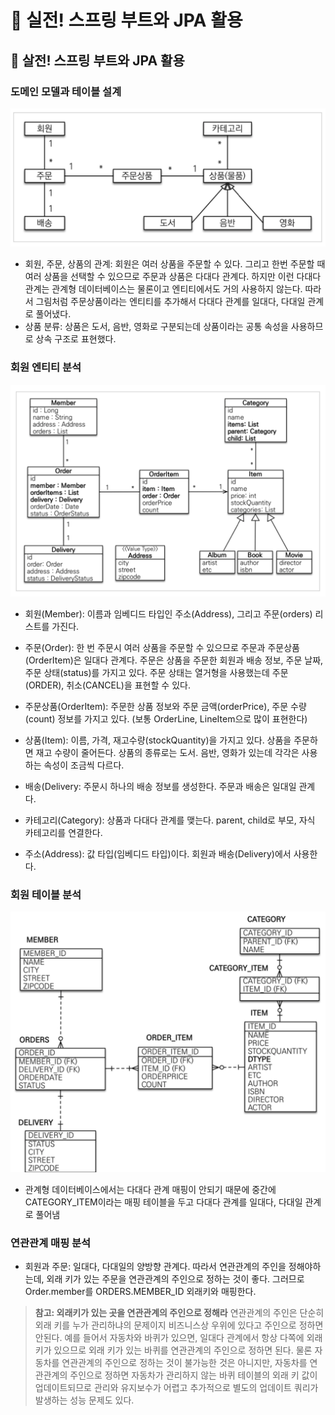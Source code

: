 # :book: 실전! 스프링 부트와 JPA 활용

## :pushpin: 살전! 스프링 부트와 JPA 활용

### 도메인 모델과 테이블 설계

![](./images/도메인모델.png)

- 회원, 주문, 상품의 관계: 회원은 여러 상품을 주문할 수 있다.
그리고 한번 주문할 때 여러 상품을 선택할 수 있으므로 주문과 상품은 다대다 관계다.
하지만 이런 다대다 관계는 관계형 데이터베이스는 물론이고 엔티티에서도 거의 사용하지 않는다.
따라서 그림처럼 주문상품이라는 엔티티를 추가해서 다대다 관계를 일대다, 다대일 관계로 풀어냈다.
- 상품 분류: 상품은 도서, 음반, 영화로 구분되는데 상품이라는 공통 속성을 사용하므로 상속 구조로 표현했다.

### 회원 엔티티 분석

![](./images/회원엔티티분석.png)

- 회원(Member): 이름과 임베디드 타입인 주소(Address), 그리고 주문(orders) 리스트를 가진다.

- 주문(Order): 한 번 주문시 여러 상품을 주문할 수 있으므로 주문과  주문상품(OrderItem)은 일대다 관계다.
주문은 상품을 주문한 회원과 배송 정보, 주문 날짜, 주문 상태(status)를 가지고 있다. 주문 상태는 열거형을
사용했는데 주문(ORDER), 취소(CANCEL)을 표현할 수 있다.

- 주문상품(OrderItem): 주문한 상품 정보와 주문 금액(orderPrice), 주문 수량(count) 정보를 가지고 있다.
  (보통 OrderLine, LineItem으로 많이 표현한다)

- 상품(Item): 이름, 가격, 재고수량(stockQuantity)을 가지고 있다. 상품을 주문하면 재고 수량이 줄어든다.
상품의 종류로는 도서. 음반, 영화가 있는데 각각은 사용하는 속성이 조금씩 다르다.

- 배송(Delivery: 주문시 하나의 배송 정보를 생성한다. 주문과 배송은 일대일 관계다.

- 카테고리(Category): 상품과 다대다 관계를 맺는다. parent, child로 부모, 자식 카테고리를 연결한다.

- 주소(Address): 값 타입(임베디드 타입)이다. 회원과 배송(Delivery)에서 사용한다.

### 회원 테이블 분석

![](./images/테이블설계.png)

- 관계형 데이터베이스에서는 다대다 관계 매핑이 안되기 때문에 중간에 CATEGORY_ITEM이라는 매핑 테이블을 두고 다대다 관계를 
일대다, 다대일 관계로 풀어냄


### 연관관계 매핑 분석
- 회원과 주문: 일대다, 다대일의 양방향 관계다. 따라서 연관관계의 주인을 정해야하는데, 외래 키가 있는 주문을 연관관계의 주인으로 정하는 것이 좋다.
그러므로 Order.member를 ORDERS.MEMBER_ID 외래키와 매핑한다.

> **참고: 외래키가 있는 곳을 연관관계의 주인으로 정해라**
> 연관관계의 주인은 단순히 외래 키를 누가 관리하냐의 문제이지 비즈니스상 우위에 있다고 주인으로 정하면 안된다.
예를 들어서 자동차와 바퀴가 있으면, 일대다 관계에서 항상 다쪽에 외래 키가 있으므로 외래 키가 있는 바퀴를 
연관관계의 주인으로 정하면 된다. 물론 자동차를 연관관계의 주인으로 정하는 것이 불가능한 것은 아니지만, 자동차를
> 연관관계의 주인으로 정하면 자동차가 관리하지 않는 바퀴 테이블의 외래 키 값이 업데이트되므로 관리와 
> 유지보수가 어렵고 추가적으로 별도의 업데이트 쿼리가 발생하는 성능 문제도 있다.
